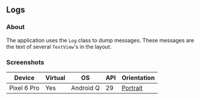 ## Logs

### About

The application uses the ```Log``` class to dump messages. These messages are the text of several ```TextView```'s in the layout.

### Screenshots

| Device | Virtual | OS | API | Orientation |
| --- | --- | --- | --- | --- |
| Pixel 6 Pro | Yes | Android Q | 29 | [Portrait](https://user-images.githubusercontent.com/122201501/225714995-ddcb0872-683c-4740-bf17-eacdd9f28f4a.png) |
